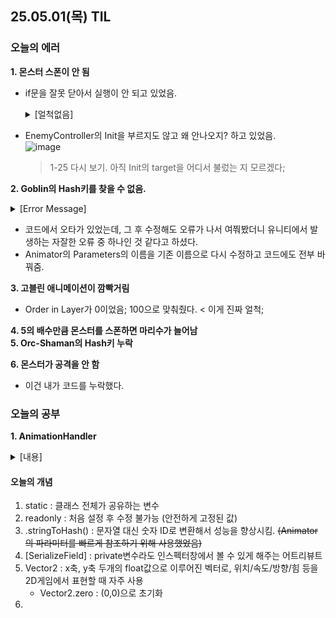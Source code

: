 ## 25.05.01(목) TIL

### 오늘의 에러
__1. 몬스터 스폰이 안 됨__ <br>

  * if문을 잘못 닫아서 실행이 안 되고 있었음.
      <details>
      <summary>[얼척없음]</summary>
        
    ![image](https://github.com/user-attachments/assets/ed4fe0d0-ebc1-4554-a01b-e63f6fc6764b)
    > 이러고 앉았다
      
      </details>
      
* EnemyController의 Init을 부르지도 않고 왜 안나오지? 하고 있었음.<br>
  ![image](https://github.com/user-attachments/assets/6cce8080-92a7-49db-bbed-b464698e41f9)
  > 1-25 다시 보기. 아직 Init의 target을 어디서 불렀는 지 모르겠다;
      
__2. Goblin의 Hash키를 찾을 수 없음.__ <br>

  <details>
  <summary>[Error Message]</summary>
        
  ![image](https://github.com/user-attachments/assets/cf4e6a7f-3426-4c44-b774-140f562b0d5c)

  </details>
    
  * 코드에서 오타가 있었는데, 그 후 수정해도 오류가 나서 여쭤봤더니 유니티에서 발생하는 자잘한 오류 중 하나인 것 같다고 하셨다.   
  * Animator의 Parameters의 이름을 기존 이름으로 다시 수정하고 코드에도 전부 바꿔줌.
    
__3. 고블린 애니메이션이 깜빡거림__ <br>

  * Order in Layer가 0이었음; 100으로 맞춰줬다. < 이게 진짜 얼척;


__4. 5의 배수만큼 몬스터를 스폰하면 마리수가 늘어남__ <br>
__5. Orc-Shaman의 Hash키 누락__ <br>

__6. 몬스터가 공격을 안 함__ <br>
  * 이건 내가 코드를 누락했다.

### 오늘의 공부
__1. AnimationHandler__
<details>
 <summary>[내용]</summary>

     public class AnimationHandler : MonoBehaviour
      // 애니메이션 상태를 바꾸기 위한 클래스
     {
         private static readonly int IsMoving = Animator.StringToHash("IsMove"); //파라미터를 컨트롤할 변수
          //Animator에서 상태 전환을 위한 파라미터(IsMove)를 제어 | 문자열대신 Hash값으로 저장함 - 속도도 빠르고 오타 방지로 안전함!
          //static : 클래스 전체가 공유하는 하나뿐인 변수 (모든 AnimationHandler가 하나의 값을 공유한다.
          //readonly : 처음 설정(생성자나 값을 선언할 때만) 후 변경할 수 없음. (안전하게 고정된 값)
         private static readonly int IsDamage = Animator.StringToHash("IsDamage"); //string보다 특정한 숫자로 비교하는 게 좋기 때문에 StringToHasg로 변환을 하는 것. (문자보다 숫자 비교가 훨씬 간편!)
          //Animator에서 상태 전환을 위한 파라미터(IsDamage)를 제어
     
         protected Animator animator;
          //Animator 컴포넌트를 저장해두두기 위함. -> animator 변수는 애니메이션 상태를 바꾸기 위해 사용
          //protected : 같은 클래스 + 상속받은 자식 클래스에서만 접근 가능
          //Animator : Unity에서 애니메이션을 담당하는 컴포넌트
     
         protected virtual void Awake()
          // 게임 시작 전 자동으로 호출하는 함수.
          //virtual : 자식 클래스에서 이 메서드를 재정의할 수 있도록 허용하는 키워드
         {
             animator = GetComponentInChildren<Animator>();
              //자식 오브젝트 중 Animator 컴포넌트를 찾아서 animator 변수에 저장한다.
         }
     
         public void Move(Vector2 obj)
          //Vector2 : 2D 방향이나 속도값을 표현
         {
             animator.SetBool(IsMoving, obj.magnitude > 0.5f); //벡터의 크기를 비교
              //속도가 0.5보다 크면 'Move' 상태로 판단, IsMove 애니메이션 실행
              //SetBool : Animator의 IsMove값을 true/false로 설정
              //obj.magnitude : 움직이는 속도의 크기
         }
     
         public void Damage()
         {
             animator.SetBool(IsDamage, true);
              //IsDamage 애니메이션 파라미터를 true로 설정한다. -> 데미지를 입는 애니메이션 실행
         }
     
         public void InvincibilityEnd()
         {
             animator.SetBool(IsDamage, false);
              //데미지 애니메이션 상태를 해제한다. -> 데미지를 입는 애니메이션 종료
         }
     }
</details>


#### 오늘의 개념
1. static : 클래스 전체가 공유하는 변수
2. readonly : 처음 설정 후 수정 불가능 (안전하게 고정된 값)
3. .stringToHash() : 문자열 대신 숫자 ID로 변환해서 성능을 향상시킴. ~~(Animator의 파라미터를 빠르게 참조하기 위해 사용했었음)~~
4. [SerializeField] : private변수라도 인스펙터창에서 볼 수 있게 해주는 어트리뷰트
5. Vector2 : x축, y축 두개의 float값으로 이루어진 벡터로, 위치/속도/방향/힘 등을 2D게임에서 표현할 때 자주 사용
   + Vector2.zero : (0,0)으로 초기화
6. 
